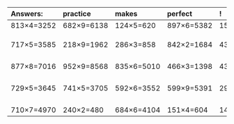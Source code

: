 | Answers: | practice | makes | perfect | ! |
| :--- | :--- | :--- | :--- | :--- |
| 813×4=3252 | 682×9=6138 | 124×5=620 | 897×6=5382 | 157×6=942 | 
|   |   |   |   |   | 
|   |   |   |   |   | 
|   |   |   |   |   | 
| 717×5=3585 | 218×9=1962 | 286×3=858 | 842×2=1684 | 438×4=1752 | 
|   |   |   |   |   | 
|   |   |   |   |   | 
|   |   |   |   |   | 
|   |   |   |   |   | 
| 877×8=7016 | 952×9=8568 | 835×6=5010 | 466×3=1398 | 435×8=3480 | 
|   |   |   |   |   | 
|   |   |   |   |   | 
|   |   |   |   |   | 
|   |   |   |   |   | 
| 729×5=3645 | 741×5=3705 | 592×6=3552 | 599×9=5391 | 298×7=2086 | 
|   |   |   |   |   | 
|   |   |   |   |   | 
|   |   |   |   |   | 
|   |   |   |   |   | 
| 710×7=4970 | 240×2=480 | 684×6=4104 | 151×4=604 | 143×3=429 | 
